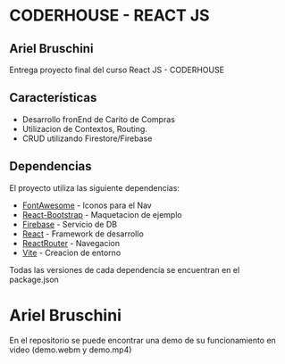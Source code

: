 # CODERHOUSE - REACT JS
## Ariel Bruschini

Entrega proyecto final del curso React JS - CODERHOUSE

## Características

- Desarrollo fronEnd de Carito de Compras
- Utilizacion de Contextos, Routing.
- CRUD utilizando Firestore/Firebase

## Dependencias

El proyecto utiliza las siguiente dependencias:

- [FontAwesome] - Iconos para el Nav
- [React-Bootstrap] - Maquetacion de ejemplo
- [Firebase] - Servicio de DB
- [React] - Framework de desarrollo
- [ReactRouter] - Navegacion
- [Vite] - Creacion de entorno

Todas las versiones de cada dependencia se encuentran en el package.json

# Ariel Bruschini

En el repositorio se puede encontrar una demo de su funcionamiento en video (demo.webm y demo.mp4)

[//]: # (These are reference links used in the body of this note and get stripped out when the markdown processor does its job. There is no need to format nicely because it shouldn't be seen. Thanks SO - http://stackoverflow.com/questions/4823468/store-comments-in-markdown-syntax)

   [FontAwesome]: <https://fontawesome.com/>
   [React-Bootstrap]: <https://react-bootstrap.github.io/>
   [Firebase]: <https://firebase.google.com/>
   [React]: <https://es.reactjs.org/>
   [ReactRouter]: <https://reactrouter.com/>
   [Vite]: <https://vitejs.dev/>
 